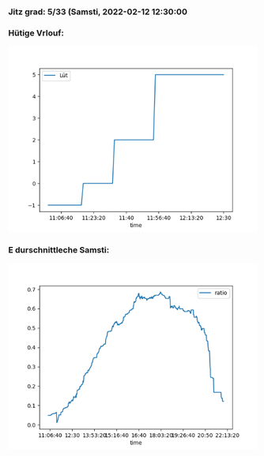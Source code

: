 ### Jitz grad: 5/33 (Samsti, 2022-02-12 12:30:00

### Hütige Vrlouf:
![Graph](Today.png)

### E durschnittleche Samsti:
![Graph](Samsti.png)